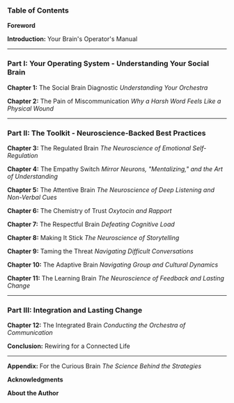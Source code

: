 
### **Table of Contents**

**Foreword**

**Introduction:** Your Brain's Operator's Manual

---

### **Part I: Your Operating System - Understanding Your Social Brain**

**Chapter 1:** The Social Brain Diagnostic
*Understanding Your Orchestra*

**Chapter 2:** The Pain of Miscommunication
*Why a Harsh Word Feels Like a Physical Wound*

---

### **Part II: The Toolkit - Neuroscience-Backed Best Practices**

**Chapter 3:** The Regulated Brain
*The Neuroscience of Emotional Self-Regulation*

**Chapter 4:** The Empathy Switch
*Mirror Neurons, "Mentalizing," and the Art of Understanding*

**Chapter 5:** The Attentive Brain
*The Neuroscience of Deep Listening and Non-Verbal Cues*

**Chapter 6:** The Chemistry of Trust
*Oxytocin and Rapport*

**Chapter 7:** The Respectful Brain
*Defeating Cognitive Load*

**Chapter 8:** Making It Stick
*The Neuroscience of Storytelling*

**Chapter 9:** Taming the Threat
*Navigating Difficult Conversations*

**Chapter 10:** The Adaptive Brain
*Navigating Group and Cultural Dynamics*

**Chapter 11:** The Learning Brain
*The Neuroscience of Feedback and Lasting Change*

---

### **Part III: Integration and Lasting Change**

**Chapter 12:** The Integrated Brain
*Conducting the Orchestra of Communication*

**Conclusion:** Rewiring for a Connected Life

---

**Appendix:** For the Curious Brain
*The Science Behind the Strategies*

**Acknowledgments**

**About the Author**